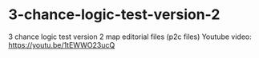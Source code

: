 # 3-chance-logic-test-version-2
3 chance logic test version 2 map editorial files (p2c files)
Youtube video: https://youtu.be/1tEWWO23ucQ
